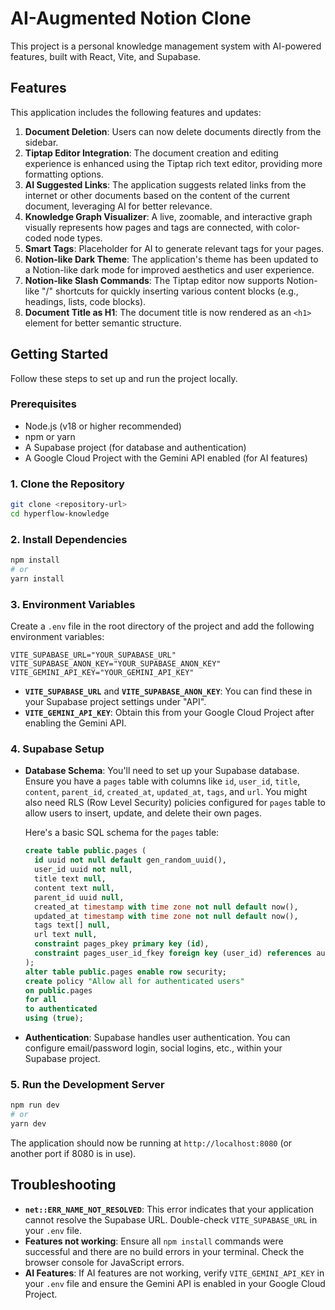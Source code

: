 # AI-Augmented Notion Clone

This project is a personal knowledge management system with AI-powered features, built with React, Vite, and Supabase.

## Features

This application includes the following features and updates:

1.  **Document Deletion**: Users can now delete documents directly from the sidebar.
2.  **Tiptap Editor Integration**: The document creation and editing experience is enhanced using the Tiptap rich text editor, providing more formatting options.
3.  **AI Suggested Links**: The application suggests related links from the internet or other documents based on the content of the current document, leveraging AI for better relevance.
4.  **Knowledge Graph Visualizer**: A live, zoomable, and interactive graph visually represents how pages and tags are connected, with color-coded node types.
5.  **Smart Tags**: Placeholder for  AI to generate relevant tags for your pages.
6.  **Notion-like Dark Theme**: The application's theme has been updated to a Notion-like dark mode for improved aesthetics and user experience.
7.  **Notion-like Slash Commands**: The Tiptap editor now supports Notion-like "/" shortcuts for quickly inserting various content blocks (e.g., headings, lists, code blocks).
8.  **Document Title as H1**: The document title is now rendered as an `<h1>` element for better semantic structure.

## Getting Started

Follow these steps to set up and run the project locally.

### Prerequisites

*   Node.js (v18 or higher recommended)
*   npm or yarn
*   A Supabase project (for database and authentication)
*   A Google Cloud Project with the Gemini API enabled (for AI features)

### 1. Clone the Repository

```bash
git clone <repository-url>
cd hyperflow-knowledge
```

### 2. Install Dependencies

```bash
npm install
# or
yarn install
```

### 3. Environment Variables

Create a `.env` file in the root directory of the project and add the following environment variables:

```
VITE_SUPABASE_URL="YOUR_SUPABASE_URL"
VITE_SUPABASE_ANON_KEY="YOUR_SUPABASE_ANON_KEY"
VITE_GEMINI_API_KEY="YOUR_GEMINI_API_KEY"
```

*   **`VITE_SUPABASE_URL`** and **`VITE_SUPABASE_ANON_KEY`**: You can find these in your Supabase project settings under "API".
*   **`VITE_GEMINI_API_KEY`**: Obtain this from your Google Cloud Project after enabling the Gemini API.

### 4. Supabase Setup

*   **Database Schema**: You'll need to set up your Supabase database. Ensure you have a `pages` table with columns like `id`, `user_id`, `title`, `content`, `parent_id`, `created_at`, `updated_at`, `tags`, and `url`. You might also need RLS (Row Level Security) policies configured for `pages` table to allow users to insert, update, and delete their own pages.

    Here's a basic SQL schema for the `pages` table:

    ```sql
    create table public.pages (
      id uuid not null default gen_random_uuid(),
      user_id uuid not null,
      title text null,
      content text null,
      parent_id uuid null,
      created_at timestamp with time zone not null default now(),
      updated_at timestamp with time zone not null default now(),
      tags text[] null,
      url text null,
      constraint pages_pkey primary key (id),
      constraint pages_user_id_fkey foreign key (user_id) references auth.users (id) on delete cascade
    );
    alter table public.pages enable row security;
    create policy "Allow all for authenticated users"
    on public.pages
    for all
    to authenticated
    using (true);
    ```

*   **Authentication**: Supabase handles user authentication. You can configure email/password login, social logins, etc., within your Supabase project.

### 5. Run the Development Server

```bash
npm run dev
# or
yarn dev
```

The application should now be running at `http://localhost:8080` (or another port if 8080 is in use).

## Troubleshooting

*   **`net::ERR_NAME_NOT_RESOLVED`**: This error indicates that your application cannot resolve the Supabase URL. Double-check `VITE_SUPABASE_URL` in your `.env` file.
*   **Features not working**: Ensure all `npm install` commands were successful and there are no build errors in your terminal. Check the browser console for JavaScript errors.
*   **AI Features**: If AI features are not working, verify `VITE_GEMINI_API_KEY` in your `.env` file and ensure the Gemini API is enabled in your Google Cloud Project.
